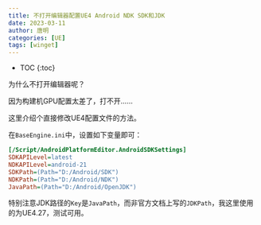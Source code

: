 ```yaml
---
title: 不打开编辑器配置UE4 Android NDK SDK和JDK
date: 2023-03-11
author: 唐明
categories: [UE]
tags: [winget]
---
```

* TOC
{:toc}

为什么不打开编辑器呢？

因为构建机GPU配置太差了，打不开……

这里介绍个直接修改UE4配置文件的方法。

在`BaseEngine.ini`中，设置如下变量即可：
```ini
[/Script/AndroidPlatformEditor.AndroidSDKSettings]
SDKAPILevel=latest
NDKAPILevel=android-21
SDKPath=(Path="D:/Android/SDK")
NDKPath=(Path="D:/Android/NDK")
JavaPath=(Path="D:/Android/OpenJDK")
```

特别注意JDK路径的`Key`是`JavaPath`，而非官方文档上写的`JDKPath`，我这里使用的为UE4.27，测试可用。